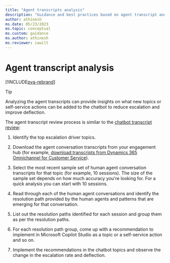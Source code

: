 ```yaml
---
title: "Agent transcripts analysis"
description: "Guidance and best practices based on agent transcript analysis to improve the deflection rate of a Microsoft Copilot Studio chatbot."
author: athinesh
ms.date: 05/23/2023
ms.topic: conceptual
ms.custom: guidance
ms.author: athinesh
ms.reviewer: iawilt
---
```


# Agent transcript analysis

[!INCLUDE[pva-rebrand](../includes/pva-rebrand.md)]

> [!TIP]
> Analyzing the agent transcripts can provide insights on what new topics or self-service actions can be added to the chatbot to reduce escalation and improve deflection.

The agent transcript review process is similar to the [chatbot transcript review](./deflection-topic-escalation-analysis.md#topic-escalation-analysis-1):

1. Identify the top escalation driver topics.

1. Download the agent conversation transcripts from your engagement hub (for example, [download transcripts from Dynamics 365 Omnichannel for Customer Service](/dynamics365/customer-service/download-transcripts-bulk)).  

1. Select the most recent sample set of human agent conversation transcripts for that topic (for example, 10 sessions). The size of the sample set depends on how much accuracy you're looking for. For a quick analysis you can start with 10 sessions.

1. Read through each of the human agent conversations and identify the resolution path provided by the human agents and patterns that are emerging for that conversation.

1. List out the resolution paths identified for each session and group them as per the resolution paths.

1. For each resolution path group, come up with a recommendation to implement in Microsoft Copilot Studio as a topic or a self-service action and so on.

1. Implement the recommendations in the chatbot topics and observe the change in the escalation rate and deflection.
